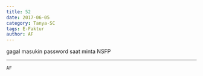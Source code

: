 ```yaml
---
title: 52
date: 2017-06-05
category: Tanya-SC
tags: E-Faktur
author: AF
---
```


gagal masukin password saat minta NSFP

---



`AF`
